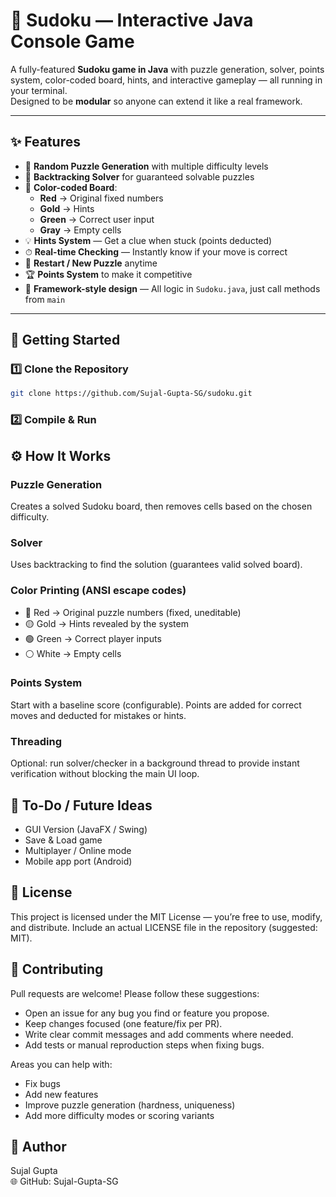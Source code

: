 # 🧩 Sudoku — Interactive Java Console Game

A fully-featured **Sudoku game in Java** with puzzle generation, solver, points system, color-coded board, hints, and interactive gameplay — all running in your terminal.  
Designed to be **modular** so anyone can extend it like a real framework.

---

## ✨ Features
- 🎲 **Random Puzzle Generation** with multiple difficulty levels
- 🧠 **Backtracking Solver** for guaranteed solvable puzzles
- 🎨 **Color-coded Board**:
  - **Red** → Original fixed numbers
  - **Gold** → Hints
  - **Green** → Correct user input
  - **Gray** → Empty cells
- 💡 **Hints System** — Get a clue when stuck (points deducted)
- ⏱ **Real-time Checking** — Instantly know if your move is correct
- 🔄 **Restart / New Puzzle** anytime
- 🏆 **Points System** to make it competitive
- 🧩 **Framework-style design** — All logic in `Sudoku.java`, just call methods from `main`


---

## 🚀 Getting Started

### 1️⃣ Clone the Repository
```bash
git clone https://github.com/Sujal-Gupta-SG/sudoku.git
```
### 2️⃣ Compile & Run

## ⚙️ How It Works

### Puzzle Generation
Creates a solved Sudoku board, then removes cells based on the chosen difficulty.

### Solver
Uses backtracking to find the solution (guarantees valid solved board).

### Color Printing (ANSI escape codes)
- 🔴 Red → Original puzzle numbers (fixed, uneditable)
- 🟡 Gold → Hints revealed by the system
- 🟢 Green → Correct player inputs
- ⚪ White → Empty cells

### Points System
Start with a baseline score (configurable). Points are added for correct moves and deducted for mistakes or hints.

### Threading
Optional: run solver/checker in a background thread to provide instant verification without blocking the main UI loop.

## 📌 To-Do / Future Ideas
- GUI Version (JavaFX / Swing)
- Save & Load game
- Multiplayer / Online mode
- Mobile app port (Android)

## 📜 License
This project is licensed under the MIT License — you’re free to use, modify, and distribute. Include an actual LICENSE file in the repository (suggested: MIT).

## 🤝 Contributing
Pull requests are welcome! Please follow these suggestions:

- Open an issue for any bug you find or feature you propose.
- Keep changes focused (one feature/fix per PR).
- Write clear commit messages and add comments where needed.
- Add tests or manual reproduction steps when fixing bugs.

Areas you can help with:

- Fix bugs
- Add new features
- Improve puzzle generation (hardness, uniqueness)
- Add more difficulty modes or scoring variants

## 💬 Author
Sujal Gupta   
🌐 GitHub: Sujal-Gupta-SG